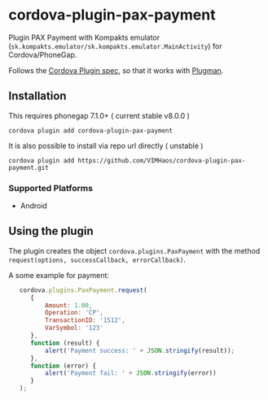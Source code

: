 # cordova-plugin-pax-payment

Plugin PAX Payment with Kompakts emulator (`sk.kompakts.emulator/sk.kompakts.emulator.MainActivity`) for Cordova/PhoneGap.

Follows the [Cordova Plugin spec](https://cordova.apache.org/docs/en/latest/plugin_ref/spec.html), so that it works with [Plugman](https://github.com/apache/cordova-plugman).

## Installation

This requires phonegap 7.1.0+ ( current stable v8.0.0 )

    cordova plugin add cordova-plugin-pax-payment

It is also possible to install via repo url directly ( unstable )

    cordova plugin add https://github.com/VIMHaos/cordova-plugin-pax-payment.git

### Supported Platforms

- Android

## Using the plugin ##
The plugin creates the object `cordova.plugins.PaxPayment` with the method `request(options, successCallback, errorCallback)`.

A some example for payment:
```js
   cordova.plugins.PaxPayment.request(
      {
          Amount: 1.00,
          Operation: 'CP',
          TransactionID: '1512',
          VarSymbol: '123'
      },
      function (result) {
          alert('Payment success: ' + JSON.stringify(result));
      },
      function (error) {
          alert('Payment fail: ' + JSON.stringify(error))
      }
   );
```